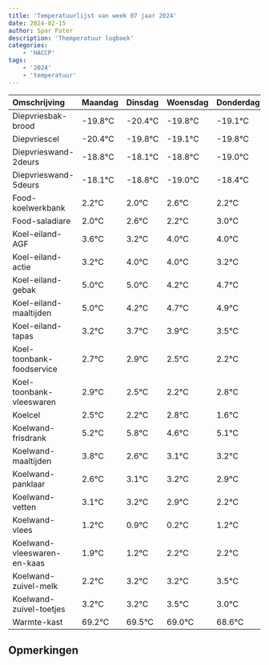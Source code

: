 ```yaml
---
title: 'Temperatuurlijst van week 07 jaar 2024'
date: 2024-02-15
author: Spar Pater
description: 'Themperatuur logboek'
categories:
    - 'HACCP'
tags:
    - '2024'
    - 'temperatuur'
---
```

|Omschrijving|Maandag|Dinsdag|Woensdag|Donderdag|Vrijdag|Zaterdag|Zondag|
|:---|:---|:---|:---|:---|:---|:---|:---|
|Diepvriesbak-brood|-19.8°C|-20.4°C|-19.8°C|-19.1°C| | | |
|Diepvriescel|-20.4°C|-19.8°C|-19.1°C|-19.8°C| | | |
|Diepvrieswand-2deurs|-18.8°C|-18.1°C|-18.8°C|-19.0°C| | | |
|Diepvrieswand-5deurs|-18.1°C|-18.8°C|-19.0°C|-18.4°C| | | |
|Food-koelwerkbank|2.2°C|2.0°C|2.6°C|2.2°C| | | |
|Food-saladiare|2.0°C|2.6°C|2.2°C|3.0°C| | | |
|Koel-eiland-AGF|3.6°C|3.2°C|4.0°C|4.0°C| | | |
|Koel-eiland-actie|3.2°C|4.0°C|4.0°C|3.2°C| | | |
|Koel-eiland-gebak|5.0°C|5.0°C|4.2°C|4.7°C| | | |
|Koel-eiland-maaltijden|5.0°C|4.2°C|4.7°C|4.9°C| | | |
|Koel-eiland-tapas|3.2°C|3.7°C|3.9°C|3.5°C| | | |
|Koel-toonbank-foodservice|2.7°C|2.9°C|2.5°C|2.2°C| | | |
|Koel-toonbank-vleeswaren|2.9°C|2.5°C|2.2°C|2.8°C| | | |
|Koelcel|2.5°C|2.2°C|2.8°C|1.6°C| | | |
|Koelwand-frisdrank|5.2°C|5.8°C|4.6°C|5.1°C| | | |
|Koelwand-maaltijden|3.8°C|2.6°C|3.1°C|3.2°C| | | |
|Koelwand-panklaar|2.6°C|3.1°C|3.2°C|2.9°C| | | |
|Koelwand-vetten|3.1°C|3.2°C|2.9°C|2.2°C| | | |
|Koelwand-vlees|1.2°C|0.9°C|0.2°C|1.2°C| | | |
|Koelwand-vleeswaren-en-kaas|1.9°C|1.2°C|2.2°C|2.2°C| | | |
|Koelwand-zuivel-melk|2.2°C|3.2°C|3.2°C|3.5°C| | | |
|Koelwand-zuivel-toetjes|3.2°C|3.2°C|3.5°C|3.0°C| | | |
|Warmte-kast|69.2°C|69.5°C|69.0°C|68.6°C| | | |

## Opmerkingen


